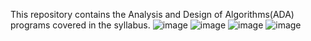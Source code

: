 This repository contains the Analysis and Design of Algorithms(ADA) programs covered in the syllabus.
![image](https://github.com/user-attachments/assets/b9943cdb-3ef8-472a-add7-9cc096de106d)
![image](https://github.com/user-attachments/assets/c5a7a5dd-79ec-4569-8144-e3cb9a490d66)
![image](https://github.com/user-attachments/assets/fd551691-010d-43f5-b8bc-3b74dc05e997)
![image](https://github.com/user-attachments/assets/b585d959-b2f3-4675-b219-745424dfccb4)
